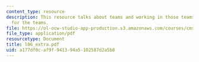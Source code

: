 ```yaml
---
content_type: resource
description: This resource talks about teams and working in those teams, key roles
  for the teams.
file: https://ol-ocw-studio-app-production.s3.amazonaws.com/courses/cms-610-media-industries-and-systems-spring-2006/a177df0caf9f941394a5102587d2a5b8_l06_extra.pdf
file_type: application/pdf
resourcetype: Document
title: l06_extra.pdf
uid: a177df0c-af9f-9413-94a5-102587d2a5b8
---
```


